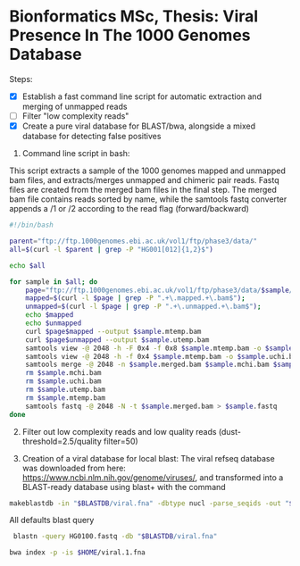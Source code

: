 # Bionformatics MSc, Thesis: Viral Presence In The 1000 Genomes Database


Steps:
- [x] Establish a fast command line script for automatic extraction and merging of unmapped reads
- [ ] Filter "low complexity reads"
- [x] Create a pure viral database for BLAST/bwa, alongside a mixed database for detecting false positives

1. Command line script in bash:

This script extracts a sample of the 1000 genomes mapped and unmapped bam files, and extracts/merges unmapped and chimeric pair reads. Fastq files are created from the merged bam files in the final step. The merged bam file contains reads sorted by name, while the samtools fastq converter appends a /1 or /2 according to the read flag (forward/backward)
```bash
#!/bin/bash

parent="ftp://ftp.1000genomes.ebi.ac.uk/vol1/ftp/phase3/data/"
all=$(curl -l $parent | grep -P "HG001[012]{1,2}$")

echo $all

for sample in $all; do
	page="ftp://ftp.1000genomes.ebi.ac.uk/vol1/ftp/phase3/data/$sample/alignment/"
	mapped=$(curl -l $page | grep -P ".+\.mapped.+\.bam$");
	unmapped=$(curl -l $page | grep -P ".+\.unmapped.+\.bam$");
	echo $mapped
	echo $unmapped
	curl $page$mapped --output $sample.mtemp.bam
	curl $page$unmapped --output $sample.utemp.bam	
	samtools view -@ 2048 -h -F 0x4 -f 0x8 $sample.mtemp.bam -o $sample.mchi.bam 
	samtools view -@ 2048 -h -f 0x4 $sample.mtemp.bam -o $sample.uchi.bam
	samtools merge -@ 2048 -n $sample.merged.bam $sample.mchi.bam $sample.uchi.bam $sample.utemp.bam
	rm $sample.mchi.bam 
	rm $sample.uchi.bam
	rm $sample.utemp.bam
	rm $sample.mtemp.bam
	samtools fastq -@ 2048 -N -t $sample.merged.bam > $sample.fastq
done

```
2. Filter out low complexity reads and low quality reads (dust-threshold=2.5/quality filter=50) 

3. Creation of a viral database for local blast:
The viral refseq database was downloaded from here: https://www.ncbi.nlm.nih.gov/genome/viruses/, and transformed into a BLAST-ready database using blast+ with the command
```bash
makeblastdb -in "$BLASTDB/viral.fna" -dbtype nucl -parse_seqids -out "$BLASTDB\vDatabase"
```
All defaults blast query
```bash
 blastn -query HG0100.fastq -db "$BLASTDB/viral.fna"
```
```bash
bwa index -p -is $HOME/viral.1.fna
```
